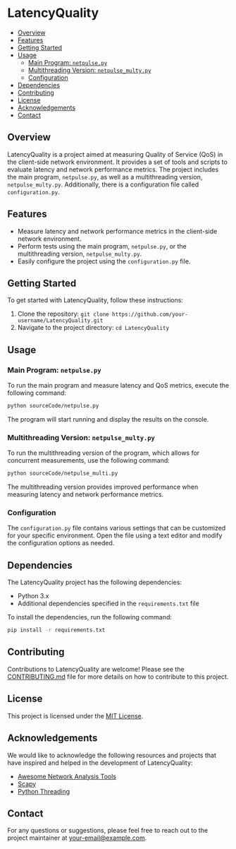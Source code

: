 # LatencyQuality

- [Overview](#overview)
- [Features](#features)
- [Getting Started](#getting-started)
- [Usage](#usage)
  - [Main Program: `netpulse.py`](#main-program-netpulsepy)
  - [Multithreading Version: `netpulse_multy.py`](#multithreading-version-netpulse_multypy)
  - [Configuration](#configuration)
- [Dependencies](#dependencies)
- [Contributing](#contributing)
- [License](#license)
- [Acknowledgements](#acknowledgements)
- [Contact](#contact)

## Overview

LatencyQuality is a project aimed at measuring Quality of Service (QoS) in the client-side network environment. It provides a set of tools and scripts to evaluate latency and network performance metrics. The project includes the main program, `netpulse.py`, as well as a multithreading version, `netpulse_multy.py`. Additionally, there is a configuration file called `configuration.py`.

## Features

- Measure latency and network performance metrics in the client-side network environment.
- Perform tests using the main program, `netpulse.py`, or the multithreading version, `netpulse_multy.py`.
- Easily configure the project using the `configuration.py` file.

## Getting Started

To get started with LatencyQuality, follow these instructions:

1. Clone the repository: `git clone https://github.com/your-username/LatencyQuality.git`
2. Navigate to the project directory: `cd LatencyQuality`

## Usage

### Main Program: `netpulse.py`

To run the main program and measure latency and QoS metrics, execute the following command:

```bash
python sourceCode/netpulse.py
```

The program will start running and display the results on the console.

### Multithreading Version: `netpulse_multy.py`

To run the multithreading version of the program, which allows for concurrent measurements, use the following command:


```bash
python sourceCode/netpulse_multi.py
```

The multithreading version provides improved performance when measuring latency and network performance metrics.

### Configuration

The `configuration.py` file contains various settings that can be customized for your specific environment. Open the file using a text editor and modify the configuration options as needed.

## Dependencies

The LatencyQuality project has the following dependencies:

- Python 3.x
- Additional dependencies specified in the `requirements.txt` file

To install the dependencies, run the following command:

```bash
pip install -r requirements.txt
```

## Contributing

Contributions to LatencyQuality are welcome! Please see the [CONTRIBUTING.md](CONTRIBUTING.md) file for more details on how to contribute to this project.

## License

This project is licensed under the [MIT License](LICENSE).

## Acknowledgements

We would like to acknowledge the following resources and projects that have inspired and helped in the development of LatencyQuality:

- [Awesome Network Analysis Tools](https://github.com/caesar0301/awesome-network-analysis)
- [Scapy](https://scapy.net/)
- [Python Threading](https://docs.python.org/3/library/threading.html)

## Contact

For any questions or suggestions, please feel free to reach out to the project maintainer at [your-email@example.com](mailto:your-email@example.com).
